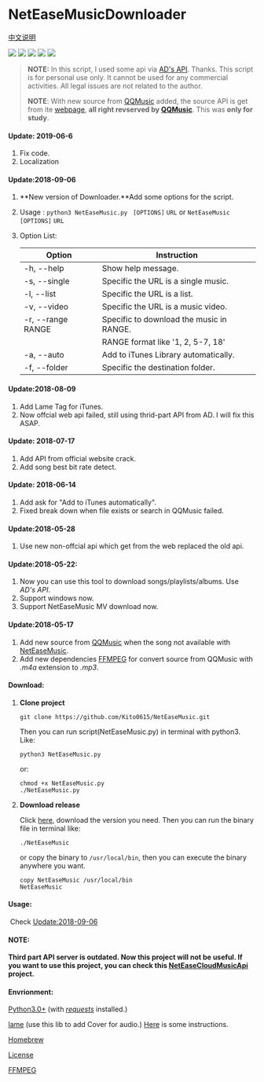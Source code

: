 # NetEaseMusicDownloader

[中文说明](https://github.com/Kito0615/NetEaseMusicDownloader/blob/master/README_CN.md) 

![](https://img.shields.io/badge/Platform-Python3-009eff.svg) ![](https://img.shields.io/badge/Windows-Supported-00efff.svg)  ![](https://img.shields.io/badge/MacOS-Supported-00efff.svg) ![](https://img.shields.io/badge/Linux-Supported-00efff.svg) ![](https://img.shields.io/badge/WebAPI-Available-00efff.svg)

> **NOTE:** In this script, I used some api via [AD's API](https://api.imjad.cn/). Thanks. This 
> script is for personal use only. It cannot be used for any commercial 
> activities. All legal issues are not related to the author.
>
> **NOTE**: With new source from [QQMusic](http://y.qq.com) added, the source API is get from ite [webpage](http://y.qq.com), **all right revserved by [QQMusic](http://y.qq.com)**. This was **only for study**.

#### Update: 2019-06-6

1. Fix code.
2. Localization

#### Update:2018-09-06

1. **New version of Downloader.**Add some options for the script.

2. Usage : `python3 NetEaseMusic.py ` `[OPTIONS]` `URL` or `NetEaseMusic`  `[OPTIONS]` `URL`

3. Option List:

   | Option            | Instruction                              |
   | ----------------- | ---------------------------------------- |
   | -h, --help        | Show help message.                       |
   | -s, --single      | Specific the URL is a single music.      |
   | -l, --list        | Specific the URL is a list.              |
   | -v, --video       | Specific the URL is a music video.       |
   | -r, --range RANGE | Specific to download the music in RANGE. |
   |                   | RANGE format like '1, 2, 5-7, 18'        |
   | -a, --auto        | Add to iTunes Library automatically.     |
   | -f, --folder      | Specific the destination folder.         |

#### Update:2018-08-09

1. Add Lame Tag for iTunes.
2. Now offcial web api failed, still using thrid-part API from AD. I will fix this ASAP.

#### Update: 2018-07-17

1. Add API from official website crack.
2. Add song best bit rate detect.

#### Update: 2018-06-14

1. Add ask for "Add to iTunes automatically".
2. Fixed break down when file exists or search in QQMusic failed.

#### Update:2018-05-28

1. Use new non-offcial api which get from the web replaced the old api.

#### Update:2018-05-22:

1. Now you can use this tool to download songs/playlists/albums. Use *AD's API*.
2. Support windows now. 
3. Support NetEaseMusic MV download now.

#### Update:2018-05-17
1. Add new source from [QQMusic](http://y.qq.com) when the song not available with [NetEaseMusic](http://music.163.com).
2. Add new dependencies [FFMPEG](http://ffmpeg.org) for convert source from QQMusic with *.m4a* extension to *.mp3*.

#### Download:

1. **Clone project**

   ```shell
   git clone https://github.com/Kito0615/NetEaseMusic.git	
   ```

   Then you can run script(NetEaseMusic.py) in terminal with python3. Like:

   ```shell
   python3 NetEaseMusic.py
   ```

   or:

   ```shell
   chmod +x NetEaseMusic.py
   ./NetEaseMusic.py
   ```

2. **Download release**

   Click [here](https://github.com/Kito0615/NetEaseMusicDownloader/releases), download the version you need. Then you can run the binary file in terminal like:

   ```shell
   ./NetEaseMusic
   ```

   or copy the binary to `/usr/local/bin`, then you can execute the binary anywhere you want.

   ```shell
   copy NetEaseMusic /usr/local/bin
   NetEaseMusic
   ```


#### Usage:

​	Check [Update:2018-09-06](#update2018-09-06)

#### NOTE:
**Third part API server is outdated. Now this project will not be useful. If you want to use this project, you can check this [NetEaseCloudMusicApi](https://github.com/Binaryify/NeteaseCloudMusicApi) project.**

#### Envrionment:

[Python3.0+](https://www.python.org/downloads/mac-osx/) (with [*requests*](https://github.com/requests/requests) installed.)

[lame](http://lame.sourceforge.net) (use this lib to add Cover for audio.) [Here](https://github.com/Kito0615/NetEaseMusicDownloader/blob/master/Install_lame.md) is some instructions.

[Homebrew](https://brew.sh/) 

[License](https://github.com/Kito0615/NetEaseMusicDownloader/blob/master/LICENSE)

[FFMPEG](http://ffmpeg.org)
